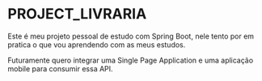 # PROJECT_LIVRARIA

Este é meu projeto pessoal de estudo com Spring Boot, nele tento por em pratica o que vou aprendendo com as meus estudos.

Futuramente quero integrar uma Single Page Application e uma aplicação mobile para consumir essa API.
